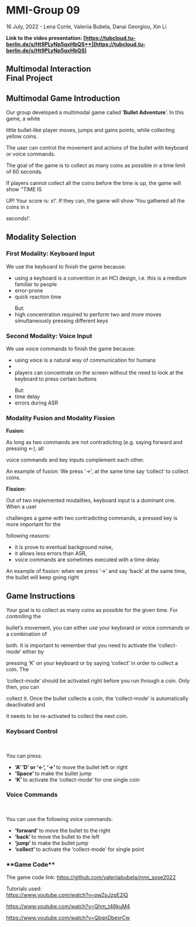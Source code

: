 <h1>MMI-Group 09</h1>

16 July, 2022 - Lena Conle, Valeriia Bubela, Danai Georgiou, Xin Li 

**Link to the video presentation: [https://tubcloud.tu-berlin.de/s/Ht9PLyNp5qxHbQS**](https://tubcloud.tu-berlin.de/s/Ht9PLyNp5qxHbQS)**

<h2> Multimodal Interaction </br> 
Final Project </h2>


<h2> Multimodal Game Introduction </h2>

Our group developed a multimodal game called ‘**Bullet Adventure**’. In this game, a white 

little bullet-like player moves, jumps and gains points, while collecting yellow coins.

The user can control the movement and actions of the bullet with keyboard or voice commands. </br>

The goal of the game is to collect as many coins as possible in a time limit of 60 seconds.

If players cannot collect all the coins before the time is up, the game will show ‘’TIME IS

UP! Your score is: x!’. If they can, the game will show ‘You gathered all the coins in x

seconds!’.

<h2> Modality Selection </h2>

<h3> First Modality: Keyboard Input </h3>

We use the keyboard to finish the game because: </br>

<ul> 
  <li>  using a keyboard is a convention in an HCI design, i.e. this is a medium familiar to
people </li>
<li> error-prone </li> 
<li> quick reaction time </li>
</ul>
<ul> But: </br> 
  <li>high concentration required to perform two and more moves simultaneously pressing
different keys
</li>
  
</ul>

<h3> Second Modality: Voice Input </h3>
We use voice commands to finish the game because: </br>

<ul>
  <li> using voice is a natural way of communication for humans </li>
  <li></li>
  <li>players can concentrate on the screen without the need to look at the keyboard to
press certain buttons</li>
</ul>
<ul> But: </br>
  <li> time delay</li>
  <li> errors during ASR </li>
</ul>

<h3> Modality Fusion and Modality Fission </h3>

**Fusion:** </br>

As long as two commands are not contradicting (e.g. saying forward and pressing ←), all

voice commands and key inputs complement each other. </br>

An example of fusion: We press ‘→’, at the same time say ‘collect’ to collect coins. </br>


**Fission:** </br>

Out of two implemented modalities, keyboard input is a dominant one. When a user

challenges a game with two contradicting commands, a pressed key is more important for the

following reasons: </br>
<ul>
  <li> it is prove to eventual background noise, </li>
  <li> it allows less errors than ASR, </li>
  <li> voice commands are sometimes executed with a time delay. </li>
</ul>


An example of fission: when we press ‘→’ and say ‘back’ at the same time, the bullet will keep going right </br>

<h2> Game Instructions </h2>

Your goal is to collect as many coins as possible for the given time. For controlling the

bullet’s movement, you can either use your keyboard or voice commands or a combination of

both. It is important to remember that you need to activate the ‘collect-mode’ either by

pressing ‘K’ on your keyboard or by saying ‘collect’ in order to collect a coin. The

‘collect-mode’ should be activated right before you run through a coin. Only then, you can

collect it. Once the bullet collects a coin, the ‘collect-mode’ is automatically deactivated and

it needs to be re-activated to collect the next coin.

<h3> Keyboard Control </h3> </br>

You can press: 
<ul>
  <li> <b> ‘A’ ‘D’ or ‘←’, ‘→’ </b> to move the bullet left or right </li>
  <li> <b> ‘Space’ </b> to make the bullet jump </li>
  <li> <b> ‘K’ </b> to activate the ‘collect-mode’ for one single coin </li>
</ul>


<h3> Voice Commands </h3> </br>

You can use the following voice commands:
<ul>
  <li> <b> ‘forward’ </b> to move the bullet to the right</li>
  <li> <b> ‘back’ </b> to move the bullet to the left </li>
  <li> <b> ‘jump’ </b> to make the bullet jump</li>
  <li> <b> ‘collect’ </b> to activate the ‘collect-mode’ for single point</li>
</ul>


<h3> **Game Code** </h3>

The game code link: <https://github.com/valeriiabubela/mmi_sose2022>

Tutorials used: </br>
 <https://www.youtube.com/watch?v=pwZpJzpE2lQ>

<https://www.youtube.com/watch?v=Qhm_t46kuM4>

<https://www.youtube.com/watch?v=QbqnDbexrCw>

